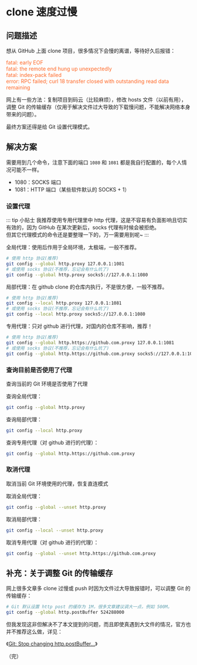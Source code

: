 # clone 速度过慢

## 问题描述

想从 GitHub 上面 clone 项目，很多情况下会慢的离谱，等待好久后报错：

<div style="color: #FF6827;">
fatal: early EOF  <br>
fatal: the remote end hung up unexpectedly  <br>
fatal: index-pack failed  <br>
error: RPC failed; curl 18 transfer closed with outstanding read data remaining
</div>

网上有一些方法：复制项目到码云（比较麻烦），修改 hosts 文件（以前有用），调整 Git 的传输缓存（仅用于解决文件过大导致的下载慢问题，不能解决网络本身带来的问题）。

最终方案还得是给 Git 设置代理模式。

## 解决方案

需要用到几个命令，注意下面的端口 `1080` 和 `1081` 都是我自行配置的，每个人情况可能不一样。

* 1080：SOCKS 端口
* 1081：HTTP 端口（某些软件默认的 SOCKS + 1）

### 设置代理

::: tip 小贴士
我推荐使用专用代理里中 http 代理，这是不容易有负面影响且切实有效的，因为 GitHub 在某次更新后，socks 代理有时候会被拒绝。  
但其它代理模式的命令还是要整理一下的，万一需要用到呢~
:::

全局代理：使用后作用于全局环境，太极端，一般不推荐。

```bash
# 使用 http 协议(推荐)
git config --global http.proxy 127.0.0.1:1081
# 或使用 socks 协议(不推荐，忘记会有什么坑了)
git config --global http.proxy socks5://127.0.0.1:1080
```

局部代理：在 github clone 的仓库内执行，不是很方便，一般不推荐。

```bash
# 使用 http 协议(推荐)
git config --local http.proxy 127.0.0.1:1081
# 或使用 socks 协议(不推荐，忘记会有什么坑了)
git config --local http.proxy socks5://127.0.0.1:1080
```

专用代理：只对 github 进行代理，对国内的仓库不影响，推荐！

```bash
# 使用 http 协议(推荐)
git config --global http.https://github.com.proxy 127.0.0.1:1081
# 或使用 socks 协议(不推荐，忘记会有什么坑了)
git config --global http.https://github.com.proxy socks5://127.0.0.1:1080
```

### 查询目前是否使用了代理

查询当前的 Git 环境是否使用了代理

查询全局代理：

```bash
git config --global http.proxy
```

查询局部代理：

```bash
git config --local http.proxy
```

查询专用代理（对 github 进行的代理）：

```bash
git config --global http.https://github.com.proxy
```

### 取消代理

取消当前 Git 环境使用的代理，恢复直连模式

取消全局代理：

```bash
git config --global --unset http.proxy
```

取消局部代理：

```bash
git config --local --unset http.proxy
```

取消专用代理（对 github 进行的代理）：

```bash
git config --global --unset http.https://github.com.proxy
```

## 补充：关于调整 Git 的传输缓存

网上很多文章多 clone 过慢或 push 时因为文件过大导致报错时，可以调整 Git 的传输缓存：

```bash
# Git 默认设置 http post 的缓存为 1M，很多文章建议调大一点，例如 500M。
git config --global http.postBuffer 524288000
```

但我发现这非但解决不了本文提到的问题，而且即使真遇到大文件的情况，官方也并不推荐这么做，详见：

《[Git: Stop changing http.postBuffer...](https://docs.microsoft.com/en-us/azure/devops/repos/git/rpc-failures-http-postbuffer?view=azure-devops)》

（完）
